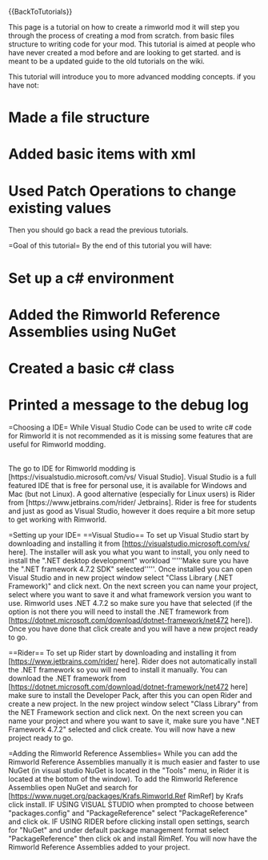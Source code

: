 {{BackToTutorials}}

This page is a tutorial on how to create a rimworld mod it will step you through the process of creating a mod from scratch. from basic files structure to writing code for your mod. This tutorial is aimed at people who have never created a mod before and are looking to get started. and is meant to be a updated guide to the old tutorials on the wiki.

This tutorial will introduce you to more advanced modding concepts. if you have not:

# Made a file structure

# Added basic items with xml

# Used Patch Operations to change existing values

Then you should go back a read the previous tutorials.

=Goal of this tutorial=
By the end of this tutorial you will have:

# Set up a c# environment

# Added the Rimworld Reference Assemblies using NuGet

# Created a basic c# class

# Printed a message to the debug log

=Choosing a IDE=
While Visual Studio Code can be used to write c# code for Rimworld it is not recommended as it is missing some features that are useful for Rimworld modding.

<br>
The go to IDE for Rimworld modding is [https://visualstudio.microsoft.com/vs/ Visual Studio]. Visual Studio is a full featured IDE that is free for personal use, it is available for Windows and Mac (but not Linux). A good alternative (especially for Linux users) is Rider from [https://www.jetbrains.com/rider/ Jetbrains]. Rider is free for students and just as good as Visual Studio, however it does require a bit more setup to get working with Rimworld.

=Setting up your IDE=
==Visual Studio==
To set up Visual Studio start by downloading and installing it from [https://visualstudio.microsoft.com/vs/ here]. The installer will ask you what you want to install, you only need to install the ".NET desktop development" workload '''''Make sure you have the ".NET framework 4.7.2 SDK" selected'''''. Once installed you can open Visual Studio and in new project window select "Class Library (.NET Framework)" and click next. On the next screen you can name your project, select where you want to save it and what framework version you want to use. Rimworld uses .NET 4.7.2 so make sure you have that selected (if the option is not there you will need to install the .NET framework from [https://dotnet.microsoft.com/download/dotnet-framework/net472 here]). Once you have done that click create and you will have a new project ready to go.

==Rider==
To set up Rider start by downloading and installing it from [https://www.jetbrains.com/rider/ here]. Rider does not automatically install the .NET framework so you will need to install it manually. You can download the .NET framework from [https://dotnet.microsoft.com/download/dotnet-framework/net472 here] make sure to install the Developer Pack, after this you can open Rider and create a new project. In the new project window select "Class Library" from the NET Framework section and click next. On the next screen you can name your project and where you want to save it, make sure you have ".NET Framework 4.7.2" selected and click create. You will now have a new project ready to go.

=Adding the Rimworld Reference Assemblies=
While you can add the Rimworld Reference Assemblies manually it is much easier and faster to use NuGet (in visual studio NuGet is located in the "Tools" menu, in Rider it is located at the bottom of the window). To add the Rimworld Reference Assemblies open NuGet and search for [https://www.nuget.org/packages/Krafs.Rimworld.Ref RimRef] by Krafs click install. IF USING VISUAL STUDIO when prompted to choose between "packages.config" and "PackageReference" select "PackageReference" and click ok. IF USING RIDER before clicking install open settings, search for "NuGet" and under default package management format select "PackageReference" then click ok and install RimRef. You will now have the Rimworld Reference Assemblies added to your project.

